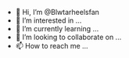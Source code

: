 - 👋 Hi, I’m @Blwtarheelsfan
- 👀 I’m interested in ...
- 🌱 I’m currently learning ...
- 💞️ I’m looking to collaborate on ...
- 📫 How to reach me ...

<!---
Blwtarheelsfan/Blwtarheelsfan is a ✨ special ✨ repository because its `README.md` (this file) appears on your GitHub profile.
You can click the Preview link to take a look at your changes.
--->
